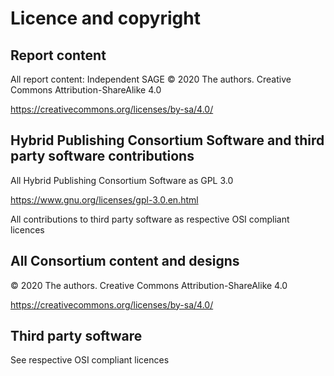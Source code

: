 # Licence and copyright

## Report content

All report content: Independent SAGE © 2020 The authors. Creative Commons Attribution-ShareAlike 4.0

https://creativecommons.org/licenses/by-sa/4.0/

## Hybrid Publishing Consortium Software and third party software contributions

All Hybrid Publishing Consortium Software as GPL 3.0

https://www.gnu.org/licenses/gpl-3.0.en.html

All contributions to third party software as respective OSI compliant licences

## All Consortium content and designs

© 2020 The authors. Creative Commons Attribution-ShareAlike 4.0

https://creativecommons.org/licenses/by-sa/4.0/

## Third party software

See respective OSI compliant licences
